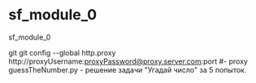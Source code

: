 # sf_module_0
sf_module_0

git git config --global http.proxy http://proxyUsername:proxyPassword@proxy.server.com:port #- proxy
guessTheNumber.py - решение задачи "Угадай число" за 5 попыток. 